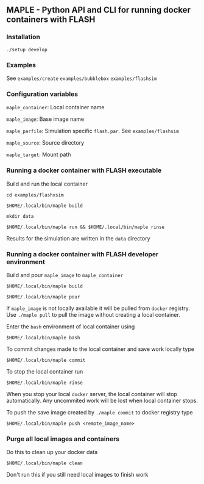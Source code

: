 ## MAPLE - Python API and CLI for running docker containers with FLASH

### Installation

```./setup develop```

### Examples

See ```examples/create```  ```examples/bubblebox```  ```examples/flashsim```
 
### Configuration variables

```maple_container```: Local container name

```maple_image```: Base image name

```maple_parfile```: Simulation specific ```flash.par```. See ```examples/flashsim```

```maple_source```: Source directory

```maple_target```: Mount path

### Running a docker container with FLASH executable

Build and run the local container

```
cd examples/flashxsim

$HOME/.local/bin/maple build
```

```
mkdir data

$HOME/.local/bin/maple run && $HOME/.local/bin/maple rinse
```
Results for the simulation are written in the  ```data``` directory

### Running a docker container with FLASH developer environment


Build and pour ```maple_image``` to ```maple_container```

```
$HOME/.local/bin/maple build
```

```
$HOME/.local/bin/maple pour 
```

If ```maple_image``` is not locally available it will be pulled from ```docker``` registry. Use ```./maple pull``` to pull the image without creating a local container.

Enter the ```bash``` environment of local container using

```
$HOME/.local/bin/maple bash
```

To commit changes made to the local container and save work locally type

```
$HOME/.local/bin/maple commit
```

To stop the local container run

```
$HOME/.local/bin/maple rinse
```

When you stop your local ```docker``` server, the local container will stop automatically. Any uncommited work will be lost when local container stops.

To push the save image created by ```./maple commit``` to docker registry type

```
$HOME/.local/bin/maple push <remote_image_name>
```

### Purge all local images and containers

Do this to clean up your docker data

```
$HOME/.local/bin/maple clean
```

Don't run this if you still need local images to finish work
